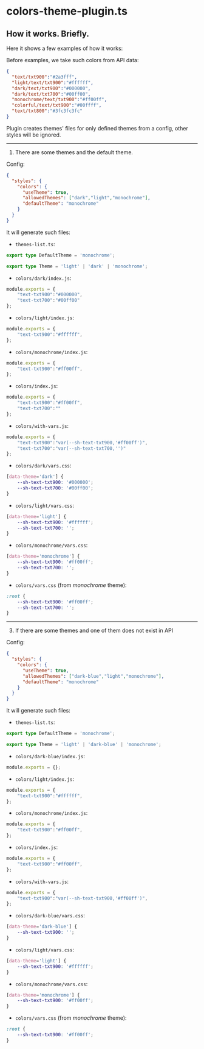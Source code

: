 # colors-theme-plugin.ts

## How it works. Briefly.

Here it shows a few examples of how it works:

Before examples, we take such colors from API data:
```json
{
  "text/txt900":"#2a3fff",
  "light/text/txt900":"#ffffff",
  "dark/text/txt900":"#000000",
  "dark/text/txt700":"#00ff00",
  "monochrome/text/txt900":"#ff00ff",
  "colorful/text/txt900":"#00ffff",
  "text/txt800":"#3fc3fc3fc"
}
```
Plugin creates themes' files for only defined themes from a config, other styles will be ignored.

---

1. There are some themes and the default theme. 

Config:
```json
{
  "styles": {
    "colors": {
      "useTheme": true,
      "allowedThemes": ["dark","light","monochrome"],
      "defaultTheme": "monochrome"
    }
  }
}
```
It will generate such files:

* `themes-list.ts`:
```ts
export type DefaultTheme = 'monochrome';

export type Theme = 'light' | 'dark' | 'monochrome'; 
```
* `colors/dark/index.js`:
```js
module.exports = {
    "text-txt900":"#000000",
    "text-txt700":"#00ff00"
};
```
* `colors/light/index.js`:
```js
module.exports = {
    "text-txt900":"#ffffff",
};
```
* `colors/monochrome/index.js`:
```js
module.exports = {
    "text-txt900":"#ff00ff",
};
```
* `colors/index.js`:
```js
module.exports = {
    "text-txt900":"#ff00ff",
    "text-txt700":""
};
```
* `colors/with-vars.js`:
```js
module.exports = {
    "text-txt900":"var(--sh-text-txt900,'#ff00ff')",
    "text-txt700":"var(--sh-text-txt700,'')"
};
```
* `colors/dark/vars.css`:
```css
[data-theme='dark'] {
    --sh-text-txt900: '#000000';
    --sh-text-txt700: '#00ff00';
}
```
* `colors/light/vars.css`:
```css
[data-theme='light'] {
    --sh-text-txt900: '#ffffff';
    --sh-text-txt700: '';
}
```
* `colors/monochrome/vars.css`:
```css
[data-theme='monochrome'] {
    --sh-text-txt900: '#ff00ff';
    --sh-text-txt700: '';
}
```
* `colors/vars.css` (from *monochrome* theme):
```css
:root {
    --sh-text-txt900: '#ff00ff';
    --sh-text-txt700: '';
}
```
---
3. If there are some themes and one of them does not exist in API

Config:
```json
{
  "styles": {
    "colors": {
      "useTheme": true,
      "allowedThemes": ["dark-blue","light","monochrome"],
      "defaultTheme": "monochrome"
    }
  }
}
```
It will generate such files:

* `themes-list.ts`:
```ts
export type DefaultTheme = 'monochrome';

export type Theme = 'light' | 'dark-blue' | 'monochrome'; 
```
* `colors/dark-blue/index.js`:
```js
module.exports = {};
```
* `colors/light/index.js`:
```js
module.exports = {
    "text-txt900":"#ffffff",
};
```
* `colors/monochrome/index.js`:
```js
module.exports = {
    "text-txt900":"#ff00ff",
};
```
* `colors/index.js`:
```js
module.exports = {
    "text-txt900":"#ff00ff",
};
```
* `colors/with-vars.js`:
```js
module.exports = {
    "text-txt900":"var(--sh-text-txt900,'#ff00ff')",
};
```
* `colors/dark-blue/vars.css`:
```css
[data-theme='dark-blue'] {
    --sh-text-txt900: '';
}
```
* `colors/light/vars.css`:
```css
[data-theme='light'] {
    --sh-text-txt900: '#ffffff';
}
```
* `colors/monochrome/vars.css`:
```css
[data-theme='monochrome'] {
    --sh-text-txt900: '#ff00ff';
}
```
* `colors/vars.css` (from *monochrome* theme):
```css
:root {
    --sh-text-txt900: '#ff00ff';
}
```
